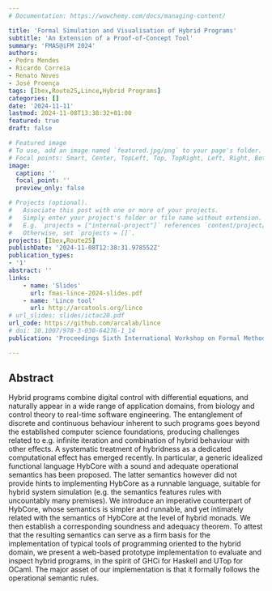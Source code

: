 ```yaml
---
# Documentation: https://wowchemy.com/docs/managing-content/

title: 'Formal Simulation and Visualisation of Hybrid Programs'
subtitle: 'An Extension of a Proof-of-Concept Tool'
summary: 'FMAS@iFM 2024'
authors:
- Pedro Mendes
- Ricardo Correia
- Renato Neves
- José Proença
tags: [Ibex,Route25,Lince,Hybrid Programs]
categories: []
date: '2024-11-11'
lastmod: 2024-11-08T13:38:32+01:00
featured: true
draft: false

# Featured image
# To use, add an image named `featured.jpg/png` to your page's folder.
# Focal points: Smart, Center, TopLeft, Top, TopRight, Left, Right, BottomLeft, Bottom, BottomRight.
image:
  caption: ''
  focal_point: ''
  preview_only: false

# Projects (optional).
#   Associate this post with one or more of your projects.
#   Simply enter your project's folder or file name without extension.
#   E.g. `projects = ["internal-project"]` references `content/project/deep-learning/index.md`.
#   Otherwise, set `projects = []`.
projects: [Ibex,Route25]
publishDate: '2024-11-08T12:38:31.978552Z'
publication_types:
- '1'
abstract: ''
links:
    - name: 'Slides'
      url: fmas-lince-2024-slides.pdf
    - name: 'Lince tool' 
      url: http://arcatools.org/lince
# url_slides: slides/ictac20.pdf
url_code: https://github.com/arcalab/lince
# doi: 10.1007/978-3-030-64276-1_14
publication: 'Proceedings Sixth International Workshop on Formal Methods for Autonomous Systems, FMAS@iFM 2024, Manchester, UK, 11th-13th of November 2024'

---
```


## Abstract

Hybrid programs combine digital control with differential equations, and naturally appear in a wide range of application domains, from biology and control theory to real-time software engineering. The entanglement of discrete and continuous behaviour inherent to such programs goes beyond the established computer science foundations, producing challenges related to e.g. infinite iteration and combination of hybrid behaviour with other effects. A systematic treatment of hybridness as a dedicated computational effect has emerged recently. In particular, a generic idealized functional language HybCore with a sound and adequate operational semantics has been proposed. The latter semantics however did not provide hints to implementing HybCore as a runnable language, suitable for hybrid system simulation (e.g. the semantics features rules with uncountably many premises). We introduce an imperative counterpart of HybCore, whose semantics is simpler and runnable, and yet intimately related with the semantics of HybCore at the level of hybrid monads. We then establish a corresponding soundness and adequacy theorem. To attest that the resulting semantics can serve as a firm basis for the implementation of typical tools of programming oriented to the hybrid domain, we present a web-based prototype implementation to evaluate and inspect hybrid programs, in the spirit of GHCi for Haskell and UTop for OCaml. The major asset of our implementation is that it formally follows the operational semantic rules.
